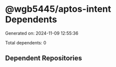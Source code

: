 # @wgb5445/aptos-intent Dependents

Generated on: 2024-11-09 12:55:36

Total dependents: 0

## Dependent Repositories

